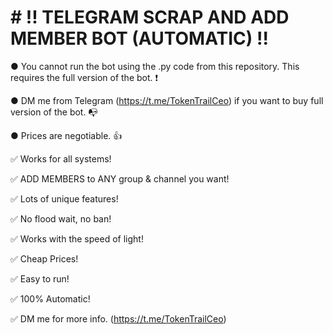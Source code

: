 # # !! TELEGRAM SCRAP AND ADD MEMBER BOT (AUTOMATIC) !!
● You cannot run the bot using the .py code from this repository. This requires the full version of the bot. ❗

● DM me from Telegram (https://t.me/TokenTrailCeo) if you want to buy full version of the bot. 📭

● Prices are negotiable. 👍

✅ Works for all systems!

✅ ADD MEMBERS to ANY group & channel you want!

✅ Lots of unique features!

✅ No flood wait, no ban!

✅ Works with the speed of light!

✅ Cheap Prices!

✅ Easy to run!

✅ 100% Automatic!

✅ DM me for more info. (https://t.me/TokenTrailCeo)
